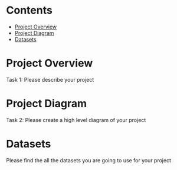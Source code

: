 # Contents
 - [Project Overview](#project-overview) 
 - [Project Diagram](#project-diagram)
 - [Datasets](#datasets)

 
# Project Overview 

Task 1: Please describe your project 


# Project Diagram  

Task 2: Please create a high level diagram of your project  


# Datasets 
Please find the all the datasets you are going to use for your project
